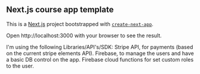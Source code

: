 ## Next.js course app template

This is a [Next.js](https://nextjs.org/) project bootstrapped with [`create-next-app`](https://github.com/vercel/next.js/tree/canary/packages/create-next-app).

Open http://localhost:3000 with your browser to see the result.

I'm using the following Libraries/API's/SDK:
Stripe API, for payments (based on the current stripe elements API).
Firebase, to manage the users and have a basic DB control on the app.
Firebase cloud functions for set custom roles to the user.
